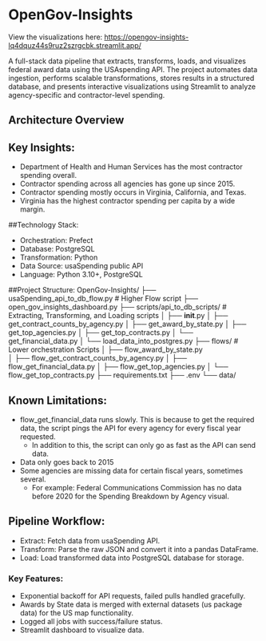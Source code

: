 # OpenGov-Insights

View the visualizations here: https://opengov-insights-lq4dquz44s9ruz2szrgcbk.streamlit.app/

A full-stack data pipeline that extracts, transforms, loads, and visualizes federal award data using the USAspending API. The project automates data ingestion, performs scalable transformations, stores results in a structured database, and presents interactive visualizations using Streamlit to analyze agency-specific and contractor-level spending.


## Architecture Overview


## Key Insights:
- Department of Health and Human Services has the most contractor spending overall.
- Contractor spending across all agencies has gone up since 2015.
- Contractor spending mostly occurs in Virginia, California, and Texas.
- Virginia has the highest contractor spending per capita by a wide margin.

##Technology Stack:
- Orchestration: Prefect
- Database: PostgreSQL
- Transformation: Python
- Data Source: usaSpending public API
- Language: Python 3.10+, PostgreSQL

##Project Structure:
OpenGov-Insights/
├── usaSpending_api_to_db_flow.py        # Higher Flow script
├── open_gov_insights_dashboard.py
├── scripts/api_to_db_scripts/           # Extracting, Transforming, and Loading scripts
│   ├── __init__.py
│   ├── get_contract_counts_by_agency.py
│   ├── get_award_by_state.py
│   ├── get_top_agencies.py
│   ├── get_top_contracts.py
│   └── get_financial_data.py
│   └── load_data_into_postgres.py
├── flows/                                # Lower orchestration Scripts
│   ├── flow_award_by_state.py  
│   ├── flow_get_contract_counts_by_agency.py
│   ├── flow_get_financial_data.py
│   ├── flow_get_top_agencies.py
│   └── flow_get_top_contracts.py
├── requirements.txt
├── .env
└── data/

## Known Limitations:
- flow_get_financial_data runs slowly. This is because to get the required data, the script pings the API for every agency for every fiscal year requested.
  - In addition to this, the script can only go as fast as the API can send data.
- Data only goes back to 2015
- Some agencies are missing data for certain fiscal years, sometimes several.
  - For example: Federal Communications Commission has no data before 2020 for the Spending Breakdown by Agency visual.

## Pipeline Workflow: 
- Extract: Fetch data from usaSpending API.
- Transform: Parse the raw JSON and convert it into a pandas DataFrame.
- Load: Load transformed data into PostgreSQL database for storage.

### Key Features:
- Exponential backoff for API requests, failed pulls handled gracefully.
- Awards by State data is merged with external datasets (us package data) for the US map functionality.
- Logged all jobs with success/failure status.
- Streamlit dashboard to visualize data.
